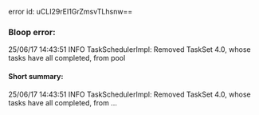 error id: uCLI29rEI1GrZmsvTLhsnw==
### Bloop error:

25/06/17 14:43:51 INFO TaskSchedulerImpl: Removed TaskSet 4.0, whose tasks have all completed, from pool
#### Short summary: 

25/06/17 14:43:51 INFO TaskSchedulerImpl: Removed TaskSet 4.0, whose tasks have all completed, from ...